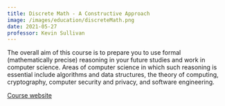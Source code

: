 ```yaml
---
title: Discrete Math - A Constructive Approach
image: /images/education/discreteMath.png
date: 2021-05-27
professor: Kevin Sullivan
---
```


<a name="discreteMath"></a>

The overall aim of this course is to prepare you to use formal (mathematically precise) reasoning in your future studies and work in computer science. Areas of computer science in which such reasoning is essential include algorithms and data structures, the theory of computing, cryptography, computer security and privacy, and software engineering.

[Course website](https://kevinsullivan.github.io/cs-dm-dev/index.html)
